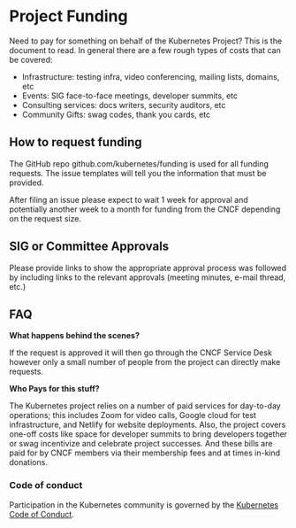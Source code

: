 # Project Funding

Need to pay for something on behalf of the Kubernetes Project? This is the document to read. In general there are a few rough types of costs that can be covered:

- Infrastructure: testing infra, video conferencing, mailing lists, domains, etc
- Events: SIG face-to-face meetings, developer summits, etc
- Consulting services: docs writers, security auditors, etc
- Community Gifts: swag codes, thank you cards, etc

## How to request funding

The GitHub repo github.com/kubernetes/funding is used for all funding requests. The issue templates will tell you the information that must be provided.

After filing an issue please expect to wait 1 week for approval and potentially another week to a month for funding from the CNCF depending on the request size.

## SIG or Committee Approvals

Please provide links to show the appropriate approval process was followed by including links to the relevant approvals (meeting minutes, e-mail thread, etc.)

## FAQ

**What happens behind the scenes?**

If the request is approved it will then go through the CNCF Service Desk however only a small number of people from the project can directly make requests.

**Who Pays for this stuff?**

The Kubernetes project relies on a number of paid services for day-to-day operations; this includes Zoom for video calls, Google cloud for test infrastructure, and Netlify for website deployments. Also, the project covers one-off costs like space for developer summits to bring developers together or swag incentivize and celebrate project successes. And these bills are paid for by CNCF members via their membership fees and at times in-kind donations.

### Code of conduct

Participation in the Kubernetes community is governed by the [Kubernetes Code of Conduct](code-of-conduct.md).

[owners]: https://git.k8s.io/community/contributors/guide/owners.md
[Creative Commons 4.0]: https://git.k8s.io/website/LICENSE
